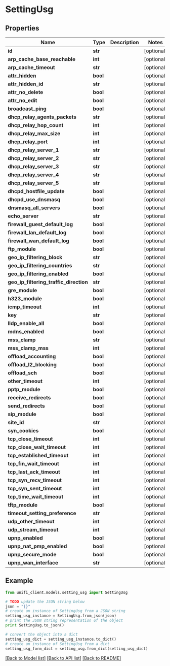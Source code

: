 # SettingUsg


## Properties

Name | Type | Description | Notes
------------ | ------------- | ------------- | -------------
**id** | **str** |  | [optional] 
**arp_cache_base_reachable** | **int** |  | [optional] 
**arp_cache_timeout** | **str** |  | [optional] 
**attr_hidden** | **bool** |  | [optional] 
**attr_hidden_id** | **str** |  | [optional] 
**attr_no_delete** | **bool** |  | [optional] 
**attr_no_edit** | **bool** |  | [optional] 
**broadcast_ping** | **bool** |  | [optional] 
**dhcp_relay_agents_packets** | **str** |  | [optional] 
**dhcp_relay_hop_count** | **int** |  | [optional] 
**dhcp_relay_max_size** | **int** |  | [optional] 
**dhcp_relay_port** | **int** |  | [optional] 
**dhcp_relay_server_1** | **str** |  | [optional] 
**dhcp_relay_server_2** | **str** |  | [optional] 
**dhcp_relay_server_3** | **str** |  | [optional] 
**dhcp_relay_server_4** | **str** |  | [optional] 
**dhcp_relay_server_5** | **str** |  | [optional] 
**dhcpd_hostfile_update** | **bool** |  | [optional] 
**dhcpd_use_dnsmasq** | **bool** |  | [optional] 
**dnsmasq_all_servers** | **bool** |  | [optional] 
**echo_server** | **str** |  | [optional] 
**firewall_guest_default_log** | **bool** |  | [optional] 
**firewall_lan_default_log** | **bool** |  | [optional] 
**firewall_wan_default_log** | **bool** |  | [optional] 
**ftp_module** | **bool** |  | [optional] 
**geo_ip_filtering_block** | **str** |  | [optional] 
**geo_ip_filtering_countries** | **str** |  | [optional] 
**geo_ip_filtering_enabled** | **bool** |  | [optional] 
**geo_ip_filtering_traffic_direction** | **str** |  | [optional] 
**gre_module** | **bool** |  | [optional] 
**h323_module** | **bool** |  | [optional] 
**icmp_timeout** | **int** |  | [optional] 
**key** | **str** |  | [optional] 
**lldp_enable_all** | **bool** |  | [optional] 
**mdns_enabled** | **bool** |  | [optional] 
**mss_clamp** | **str** |  | [optional] 
**mss_clamp_mss** | **int** |  | [optional] 
**offload_accounting** | **bool** |  | [optional] 
**offload_l2_blocking** | **bool** |  | [optional] 
**offload_sch** | **bool** |  | [optional] 
**other_timeout** | **int** |  | [optional] 
**pptp_module** | **bool** |  | [optional] 
**receive_redirects** | **bool** |  | [optional] 
**send_redirects** | **bool** |  | [optional] 
**sip_module** | **bool** |  | [optional] 
**site_id** | **str** |  | [optional] 
**syn_cookies** | **bool** |  | [optional] 
**tcp_close_timeout** | **int** |  | [optional] 
**tcp_close_wait_timeout** | **int** |  | [optional] 
**tcp_established_timeout** | **int** |  | [optional] 
**tcp_fin_wait_timeout** | **int** |  | [optional] 
**tcp_last_ack_timeout** | **int** |  | [optional] 
**tcp_syn_recv_timeout** | **int** |  | [optional] 
**tcp_syn_sent_timeout** | **int** |  | [optional] 
**tcp_time_wait_timeout** | **int** |  | [optional] 
**tftp_module** | **bool** |  | [optional] 
**timeout_setting_preference** | **str** |  | [optional] 
**udp_other_timeout** | **int** |  | [optional] 
**udp_stream_timeout** | **int** |  | [optional] 
**upnp_enabled** | **bool** |  | [optional] 
**upnp_nat_pmp_enabled** | **bool** |  | [optional] 
**upnp_secure_mode** | **bool** |  | [optional] 
**upnp_wan_interface** | **str** |  | [optional] 

## Example

```python
from unifi_client.models.setting_usg import SettingUsg

# TODO update the JSON string below
json = "{}"
# create an instance of SettingUsg from a JSON string
setting_usg_instance = SettingUsg.from_json(json)
# print the JSON string representation of the object
print SettingUsg.to_json()

# convert the object into a dict
setting_usg_dict = setting_usg_instance.to_dict()
# create an instance of SettingUsg from a dict
setting_usg_form_dict = setting_usg.from_dict(setting_usg_dict)
```
[[Back to Model list]](../README.md#documentation-for-models) [[Back to API list]](../README.md#documentation-for-api-endpoints) [[Back to README]](../README.md)



